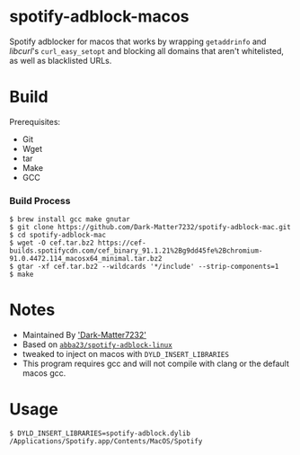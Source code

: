 # spotify-adblock-macos
Spotify adblocker for macos that works by wrapping `getaddrinfo` and *libcurl*'s `curl_easy_setopt` and blocking all domains that aren't whitelisted, as well as blacklisted URLs.
# Build
Prerequisites:
* Git
* Wget
* tar
* Make
* GCC

### Build Process 
```
$ brew install gcc make gnutar  
$ git clone https://github.com/Dark-Matter7232/spotify-adblock-mac.git
$ cd spotify-adblock-mac
$ wget -O cef.tar.bz2 https://cef-builds.spotifycdn.com/cef_binary_91.1.21%2Bg9dd45fe%2Bchromium-91.0.4472.114_macosx64_minimal.tar.bz2
$ gtar -xf cef.tar.bz2 --wildcards '*/include' --strip-components=1
$ make
```
# Notes
* Maintained By ['Dark-Matter7232'](https://github.com/dark-matter7232)  
* Based on [`abba23/spotify-adblock-linux`](https://github.com/abba23/spotify-adblock-linux.git)  
* tweaked to inject on macos with `DYLD_INSERT_LIBRARIES`  
* This program requires gcc and will not compile with clang or the default macos gcc.  

# Usage
    $ DYLD_INSERT_LIBRARIES=spotify-adblock.dylib /Applications/Spotify.app/Contents/MacOS/Spotify
